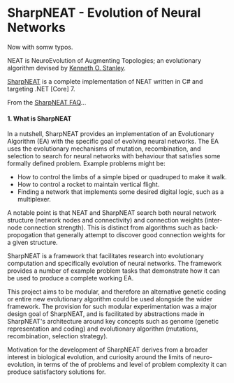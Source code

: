 # SharpNEAT - Evolution of Neural Networks
Now with somw typos.
 
NEAT is NeuroEvolution of Augmenting Topologies; an evolutionary algorithm devised by [Kenneth O. Stanley](https://en.wikipedia.org/wiki/Kenneth_Stanley). 

[SharpNEAT](http://sharpneat.sourceforge.net/) is a complete implementation of NEAT written in C# and targeting .NET [Core] 7.

From the [SharpNEAT FAQ](http://sharpneat.sourceforge.net/faq.html)...

#### 1. What is SharpNEAT

In a nutshell, SharpNEAT provides an implementation of an Evolutionary Algorithm (EA) with the specific goal of evolving neural networks. The EA uses the evolutionary mechanisms of mutation, recombination, and selection to search for neural networks with behaviour that satisfies some formally defined problem. Example problems might be:

* How to control the limbs of a simple biped or quadruped to make it walk.
* How to control a rocket to maintain vertical flight.
* Finding a network that implements some desired digital logic, such as a multiplexer.

A notable point is that NEAT and SharpNEAT search both neural network structure (network nodes and connectivity) and connection weights (inter-node connection strength). This is distinct from algorithms such as back-propogation that generally attempt to discover good connection weights for a given structure.

SharpNEAT is a framework that facilitates research into evolutionary computation and specifically evolution of neural networks. The framework provides a number of example problem tasks that demonstrate how it can be used to produce a complete working EA.

This project aims to be modular, and therefore an alternative genetic coding or entire new evolutionary algorithm could be used alongside the wider framework. The provision for such modular experimentation was a major design goal of SharpNEAT, and is facilitated by abstractions made in SharpNEAT's architecture around key concepts such as genome (genetic representation and coding) and evolutionary algorithm (mutations, recombination, selection strategy).

Motivation for the development of SharpNEAT derives from a broader interest in biological evolution, and curiosity around the limits of neuro-evolution, in terms of the of problems and level of problem complexity it can produce satisfactory solutions for.
